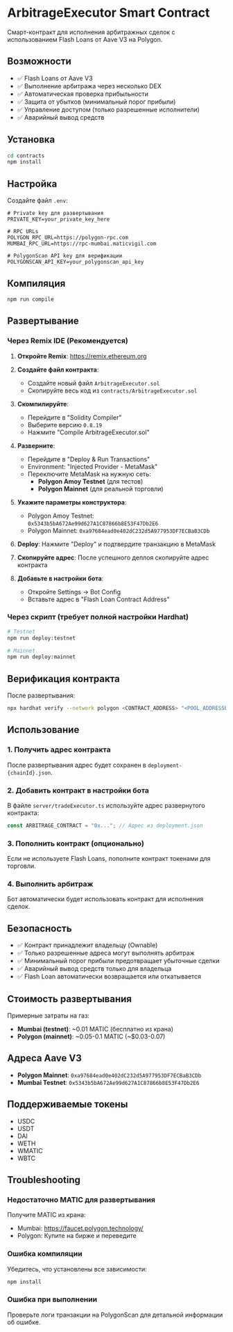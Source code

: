 
# ArbitrageExecutor Smart Contract

Смарт-контракт для исполнения арбитражных сделок с использованием Flash Loans от Aave V3 на Polygon.

## Возможности

- ✅ Flash Loans от Aave V3
- ✅ Выполнение арбитража через несколько DEX
- ✅ Автоматическая проверка прибыльности
- ✅ Защита от убытков (минимальный порог прибыли)
- ✅ Управление доступом (только разрешенные исполнители)
- ✅ Аварийный вывод средств

## Установка

```bash
cd contracts
npm install
```

## Настройка

Создайте файл `.env`:

```env
# Private key для развертывания
PRIVATE_KEY=your_private_key_here

# RPC URLs
POLYGON_RPC_URL=https://polygon-rpc.com
MUMBAI_RPC_URL=https://rpc-mumbai.maticvigil.com

# PolygonScan API key для верификации
POLYGONSCAN_API_KEY=your_polygonscan_api_key
```

## Компиляция

```bash
npm run compile
```

## Развертывание

### Через Remix IDE (Рекомендуется)

1. **Откройте Remix**: https://remix.ethereum.org

2. **Создайте файл контракта**:
   - Создайте новый файл `ArbitrageExecutor.sol`
   - Скопируйте весь код из `contracts/ArbitrageExecutor.sol`

3. **Скомпилируйте**:
   - Перейдите в "Solidity Compiler"
   - Выберите версию `0.8.19`
   - Нажмите "Compile ArbitrageExecutor.sol"

4. **Разверните**:
   - Перейдите в "Deploy & Run Transactions"
   - Environment: "Injected Provider - MetaMask"
   - Переключите MetaMask на нужную сеть:
     - **Polygon Amoy Testnet** (для тестов)
     - **Polygon Mainnet** (для реальной торговли)
   
5. **Укажите параметры конструктора**:
   - Polygon Amoy Testnet: `0x5343b5bA672Ae99d627A1C87866b8E53F47Db2E6`
   - Polygon Mainnet: `0xa97684ead0e402dC232d5A977953DF7ECBaB3CDb`

6. **Deploy**: Нажмите "Deploy" и подтвердите транзакцию в MetaMask

7. **Скопируйте адрес**: После успешного деплоя скопируйте адрес контракта

8. **Добавьте в настройки бота**: 
   - Откройте Settings → Bot Config
   - Вставьте адрес в "Flash Loan Contract Address"

### Через скрипт (требует полной настройки Hardhat)

```bash
# Testnet
npm run deploy:testnet

# Mainnet
npm run deploy:mainnet
```

## Верификация контракта

После развертывания:

```bash
npx hardhat verify --network polygon <CONTRACT_ADDRESS> "<POOL_ADDRESSES_PROVIDER>"
```

## Использование

### 1. Получить адрес контракта

После развертывания адрес будет сохранен в `deployment-{chainId}.json`.

### 2. Добавить контракт в настройки бота

В файле `server/tradeExecutor.ts` используйте адрес развернутого контракта:

```typescript
const ARBITRAGE_CONTRACT = "0x..."; // Адрес из deployment.json
```

### 3. Пополнить контракт (опционально)

Если не используете Flash Loans, пополните контракт токенами для торговли.

### 4. Выполнить арбитраж

Бот автоматически будет использовать контракт для исполнения сделок.

## Безопасность

- ✅ Контракт принадлежит владельцу (Ownable)
- ✅ Только разрешенные адреса могут выполнять арбитраж
- ✅ Минимальный порог прибыли предотвращает убыточные сделки
- ✅ Аварийный вывод средств только для владельца
- ✅ Flash Loan автоматически возвращается или откатывается

## Стоимость развертывания

Примерные затраты на газ:

- **Mumbai (testnet)**: ~0.01 MATIC (бесплатно из крана)
- **Polygon (mainnet)**: ~0.05-0.1 MATIC (~$0.03-0.07)

## Адреса Aave V3

- **Polygon Mainnet**: `0xa97684ead0e402dC232d5A977953DF7ECBaB3CDb`
- **Mumbai Testnet**: `0x5343b5bA672Ae99d627A1C87866b8E53F47Db2E6`

## Поддерживаемые токены

- USDC
- USDT
- DAI
- WETH
- WMATIC
- WBTC

## Troubleshooting

### Недостаточно MATIC для развертывания

Получите MATIC из крана:
- Mumbai: https://faucet.polygon.technology/
- Polygon: Купите на бирже и переведите

### Ошибка компиляции

Убедитесь, что установлены все зависимости:
```bash
npm install
```

### Ошибка при выполнении

Проверьте логи транзакции на PolygonScan для детальной информации об ошибке.
